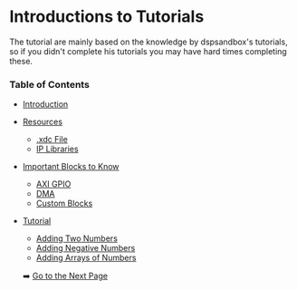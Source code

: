 # Introductions to Tutorials

The tutorial are mainly based on the knowledge by dspsandbox's tutorials, so if you didn't complete his tutorials you may have hard times completing these.


### Table of Contents

- [Introduction](wiki/introduction.md)
- [Resources](wiki/resources.md)
  - [.xdc File](wiki/resources.md#xdc-file)
  - [IP Libraries](wiki/resources.md#ip-libraries)
- [Important Blocks to Know](wiki/important-blocks-to-know.md)
  - [AXI GPIO](wiki/important-blocks-to-know.md#axi-gpio)
  - [DMA](wiki/important-blocks-to-know.md#dma)
  - [Custom Blocks](wiki/important-blocks-to-know.md#custom-blocks)
- [Tutorial](/tutorials/Introduction-to-tutorials.md)
  - [Adding Two Numbers](wiki/tutorial.md#adding-two-numbers)
  - [Adding Negative Numbers](wiki/tutorial.md#adding-negative-numbers)
  - [Adding Arrays of Numbers](wiki/tutorial.md#adding-arrays-of-numbers)

  ➡️ [Go to the Next Page](/wiki/introduction.md)
